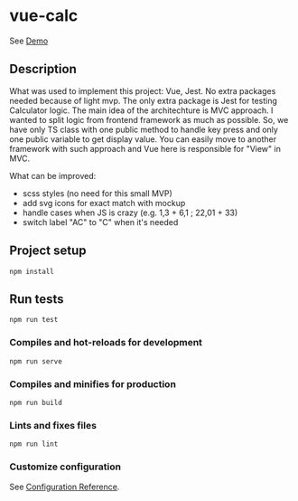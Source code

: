 # vue-calc
See [Demo](https://dim00n62.github.io/vue-calc/dist/index.html)

## Description
What was used to implement this project: Vue, Jest. No extra packages needed because of light mvp.
The only extra package is Jest for testing Calculator logic.
The main idea of the architechture is MVC approach. I wanted to split logic from frontend framework as much as possible.
So, we have only TS class with one public method to handle key press and only one public variable to get display value.
You can easily move to another framework with such approach and Vue here is responsible for "View" in MVC.

What can be improved:
* scss styles (no need for this small MVP)
* add svg icons for exact match with mockup
* handle cases when JS is crazy (e.g. 1,3 + 6,1 ; 22,01 + 33)
* switch label "AC" to "C" when it's needed

## Project setup
```
npm install
```
## Run tests
```
npm run test
```

### Compiles and hot-reloads for development
```
npm run serve
```

### Compiles and minifies for production
```
npm run build
```

### Lints and fixes files
```
npm run lint
```

### Customize configuration
See [Configuration Reference](https://cli.vuejs.org/config/).
